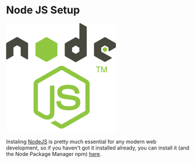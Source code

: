 
# Node JS Setup

![](node-js.png)

Instaling [NodeJS](https://nodejs.org) is pretty much essential for any modern web development, so if you haven't got it installed already, you can install it (and the Node Package Manager npm) [here](https://nodejs.org). 

